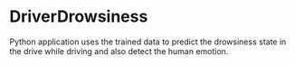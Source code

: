 # DriverDrowsiness
Python application uses the trained data to predict the drowsiness state in the drive while driving and also detect the human emotion.
